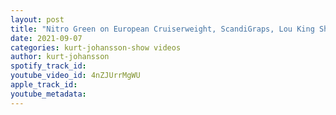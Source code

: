 ```yaml
---
layout: post
title: "Nitro Green on European Cruiserweight, ScandiGraps, Lou King Sharp, Respect, Pro2 & Wrestle Island"
date: 2021-09-07
categories: kurt-johansson-show videos
author: kurt-johansson
spotify_track_id: 
youtube_video_id: 4nZJUrrMgWU
apple_track_id: 
youtube_metadata: 
---
```

